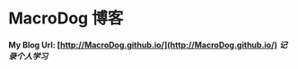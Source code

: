 # MacroDog 博客
**My Blog Url: [http://MacroDog.github.io/](http://MacroDog.github.io/)**
 ***记录个人学习***